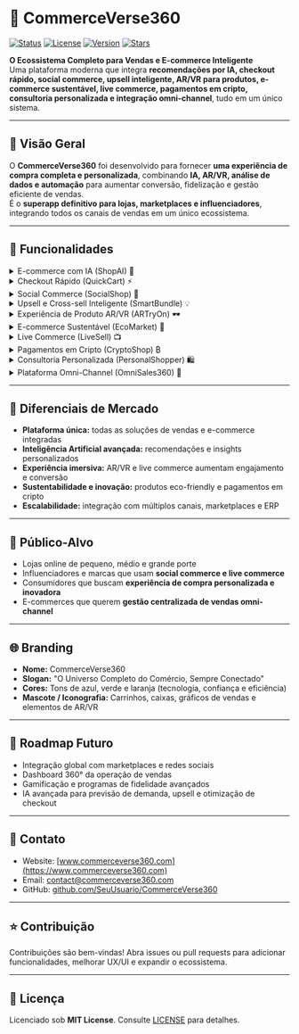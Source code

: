 # 🛒 CommerceVerse360

[![Status](https://img.shields.io/badge/status-active-brightgreen)](https://github.com/SeuUsuario/CommerceVerse360)
[![License](https://img.shields.io/badge/license-MIT-blue)](LICENSE)
[![Version](https://img.shields.io/badge/version-1.0.0-orange)](https://github.com/SeuUsuario/CommerceVerse360/releases)
[![Stars](https://img.shields.io/badge/stars-⭐-yellow)](https://github.com/SeuUsuario/CommerceVerse360/stargazers)

**O Ecossistema Completo para Vendas e E-commerce Inteligente**  
Uma plataforma moderna que integra **recomendações por IA, checkout rápido, social commerce, upsell inteligente, AR/VR para produtos, e-commerce sustentável, live commerce, pagamentos em cripto, consultoria personalizada e integração omni-channel**, tudo em um único sistema.

---

## 🚀 Visão Geral
O **CommerceVerse360** foi desenvolvido para fornecer **uma experiência de compra completa e personalizada**, combinando **IA, AR/VR, análise de dados e automação** para aumentar conversão, fidelização e gestão eficiente de vendas.  
É o **superapp definitivo para lojas, marketplaces e influenciadores**, integrando todos os canais de vendas em um único ecossistema.

---

## 🌟 Funcionalidades

<details>
<summary>E-commerce com IA (ShopAI) 🤖</summary>

- Recomendações inteligentes de produtos  
- Previsão de demanda e tendências  
- Personalização de ofertas por perfil de cliente
</details>

<details>
<summary>Checkout Rápido (QuickCart) ⚡</summary>

- Carrinho simplificado e otimizado  
- Pagamentos rápidos e seguros  
- Redução de abandono de carrinho
</details>

<details>
<summary>Social Commerce (SocialShop) 📱</summary>

- Venda diretamente em redes sociais  
- Integração com Instagram, TikTok e Facebook  
- Analytics de engajamento e conversão
</details>

<details>
<summary>Upsell e Cross-sell Inteligente (SmartBundle) 💡</summary>

- Sugestões automáticas de produtos complementares  
- Aumenta o ticket médio de vendas  
- Regras de negócio personalizadas por categoria
</details>

<details>
<summary>Experiência de Produto AR/VR (ARTryOn) 🕶️</summary>

- Experimentação virtual de roupas, móveis ou cosméticos  
- Visualização interativa e imersiva  
- Integração com dispositivos móveis e desktop
</details>

<details>
<summary>E-commerce Sustentável (EcoMarket) 🌱</summary>

- Produtos eco-friendly e conscientes  
- Filtro de sustentabilidade e certificações  
- Marketplace de marcas sustentáveis
</details>

<details>
<summary>Live Commerce (LiveSell) 📺</summary>

- Transmissões ao vivo com vendas integradas  
- Chat interativo e promoções em tempo real  
- Analytics de performance de streams
</details>

<details>
<summary>Pagamentos em Cripto (CryptoShop) ₿</summary>

- Aceita múltiplas criptomoedas  
- Transações seguras e instantâneas  
- Integração com wallets e gateways de pagamento
</details>

<details>
<summary>Consultoria Personalizada (PersonalShopper) 🛍️</summary>

- Sugestões de produtos baseadas em preferências do usuário  
- Atendimento virtual com AI ou humano  
- Programas de fidelidade e recomendações exclusivas
</details>

<details>
<summary>Plataforma Omni-Channel (OmniSales360) 🔗</summary>

- Integração de vendas online e offline  
- Gestão centralizada de inventário e pedidos  
- Relatórios unificados de performance e clientes
</details>

---

## 🎯 Diferenciais de Mercado
- **Plataforma única:** todas as soluções de vendas e e-commerce integradas  
- **Inteligência Artificial avançada:** recomendações e insights personalizados  
- **Experiência imersiva:** AR/VR e live commerce aumentam engajamento e conversão  
- **Sustentabilidade e inovação:** produtos eco-friendly e pagamentos em cripto  
- **Escalabilidade:** integração com múltiplos canais, marketplaces e ERP

---

## 👥 Público-Alvo
- Lojas online de pequeno, médio e grande porte  
- Influenciadores e marcas que usam **social commerce e live commerce**  
- Consumidores que buscam **experiência de compra personalizada e inovadora**  
- E-commerces que querem **gestão centralizada de vendas omni-channel**

---

## 🌐 Branding
- **Nome:** CommerceVerse360  
- **Slogan:** "O Universo Completo do Comércio, Sempre Conectado"  
- **Cores:** Tons de azul, verde e laranja (tecnologia, confiança e eficiência)  
- **Mascote / Iconografia:** Carrinhos, caixas, gráficos de vendas e elementos de AR/VR

---

## 🔮 Roadmap Futuro
- Integração global com marketplaces e redes sociais  
- Dashboard 360° da operação de vendas  
- Gamificação e programas de fidelidade avançados  
- IA avançada para previsão de demanda, upsell e otimização de checkout

---

## 📌 Contato
- Website: [www.commerceverse360.com](https://www.commerceverse360.com)  
- Email: contact@commerceverse360.com  
- GitHub: [github.com/SeuUsuario/CommerceVerse360](https://github.com/SeuUsuario/CommerceVerse360)

---

## ⭐ Contribuição
Contribuições são bem-vindas! Abra issues ou pull requests para adicionar funcionalidades, melhorar UX/UI e expandir o ecossistema.

---

## 📝 Licença
Licenciado sob **MIT License**. Consulte [LICENSE](LICENSE) para detalhes.
